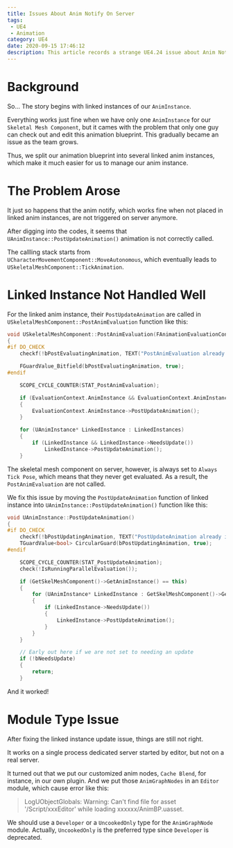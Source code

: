 ```yaml
---
title: Issues About Anim Notify On Server
tags: 
 - UE4
 - Animation
category: UE4
date: 2020-09-15 17:46:12
description: This article records a strange UE4.24 issue about Anim Notify that I encountered these days. 
---
```


# Background

So... The story begins with linked instances of our `AnimInstance`.

Everything works just fine when we have only one `AnimInstance` for our `Skeletal Mesh Component`, but it cames with the problem that only one guy can check out and edit this animation blueprint. This gradually became an issue as the team grows. 


Thus, we split our animation blueprint into several linked anim instances, which make it much easier for us to manage our anim instance. 


# The Problem Arose

It just so happens that the anim notify, which works fine when not placed in linked anim instances, are not triggered on server anymore. 

After digging into the codes, it seems that `UAnimInstance::PostUpdateAnimation()` animation is not correctly called. 

The callling stack starts from `UCharacterMovementComponent::MoveAutonomous`, which eventually leads to `USkeletalMeshComponent::TickAnimation`. 

# Linked Instance Not Handled Well
For the linked anim instance, their `PostUpdateAnimation` are called in `USkeletalMeshComponent::PostAnimEvaluation` function like this: 

```cpp
void USkeletalMeshComponent::PostAnimEvaluation(FAnimationEvaluationContext& EvaluationContext)
{
#if DO_CHECK
	checkf(!bPostEvaluatingAnimation, TEXT("PostAnimEvaluation already in progress, recursion detected for SkeletalMeshComponent [%s], AnimInstance [%s]"), *GetNameSafe(this), *GetNameSafe(EvaluationContext.AnimInstance));

	FGuardValue_Bitfield(bPostEvaluatingAnimation, true);
#endif

	SCOPE_CYCLE_COUNTER(STAT_PostAnimEvaluation);

	if (EvaluationContext.AnimInstance && EvaluationContext.AnimInstance->NeedsUpdate())
	{
		EvaluationContext.AnimInstance->PostUpdateAnimation();
	}

	for (UAnimInstance* LinkedInstance : LinkedInstances)
	{
		if (LinkedInstance && LinkedInstance->NeedsUpdate())
			LinkedInstance->PostUpdateAnimation();
	}

```

The skeletal mesh component on server, however, is always set to `Always Tick Pose`, which means that they never get evaluated. As a result, the `PostAnimEvaluation` are not called. 

We fix this issue by moving the `PostUpdateAnimation` function of linked instance into `UAnimInstance::PostUpdateAnimation()` function like this: 
```cpp
void UAnimInstance::PostUpdateAnimation()
{
#if DO_CHECK
	checkf(!bPostUpdatingAnimation, TEXT("PostUpdateAnimation already in progress, recursion detected for SkeletalMeshComponent [%s], AnimInstance [%s]"), *GetNameSafe(GetOwningComponent()), *GetName());
	TGuardValue<bool> CircularGuard(bPostUpdatingAnimation, true);
#endif

	SCOPE_CYCLE_COUNTER(STAT_PostUpdateAnimation);
	check(!IsRunningParallelEvaluation());

	if (GetSkelMeshComponent()->GetAnimInstance() == this)
	{
		for (UAnimInstance* LinkedInstance : GetSkelMeshComponent()->GetLinkedAnimInstances())
		{
			if (LinkedInstance->NeedsUpdate())
			{
				LinkedInstance->PostUpdateAnimation();
			}
		}
	}

	// Early out here if we are not set to needing an update
	if (!bNeedsUpdate)
	{
		return;
	}

```

And it worked! 

# Module Type Issue
After fixing the linked instance update issue, things are still not right. 

It works on a single process dedicated server started by editor, but not on a real server. 

It turned out that we put our customized anim nodes, `Cache Blend`, for instance, in our own plugin. And we put those `AnimGraphNodes` in an `Editor` module, which cause error like this: 

 > LogUObjectGlobals: Warning: Can't find file for asset '/Script/xxxEditor' while loading xxxxxx/AnimBP.uasset.
 > 



We should use a `Developer` or a `UncookedOnly` type for the `AnimGraphNode` module. Actually, `UncookedOnly` is the preferred type since `Developer` is deprecated. 





